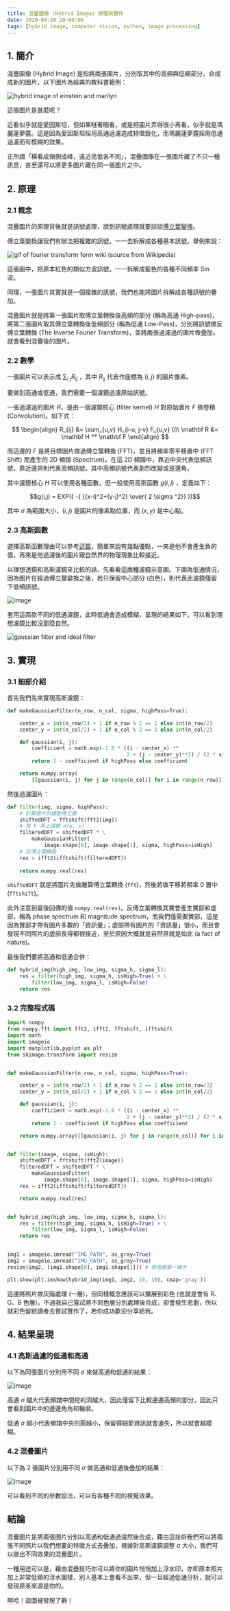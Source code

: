 ```yaml
---
title: 混疊圖像 (Hybrid Image) 原理與實作
date: 2020-04-26 20:00:00
tags: [hybrid image, computer vision, python, image processing]
---
```


## 1. 簡介

混疊圖像 (Hybrid Image) 是指將兩張圖片，分別取其中的高頻與低頻部分，合成成新的圖片，以下圖片為經典的教科書範例：

![hybrid image of einstein and marilyn](https://user-images.githubusercontent.com/18013815/80302650-d2a87900-87dd-11ea-90f8-1d24e3db275d.png)

這張圖片是甚麼呢？

近看似乎就是愛因斯坦，但如果瞇著眼看，或是把圖片弄得很小再看，似乎就是瑪麗蓮夢露。這是因為愛因斯坦採用高通過濾造成特徵銳化，而瑪麗蓮夢露採用低通過濾而有模糊的效果。

正所謂「橫看成嶺側成峰，遠近高低各不同」，混疊圖像在一張圖片藏了不只一種訊息，甚至還可以將更多圖片藏在同一張圖片之中。

## 2. 原理

### 2.1 概念

混疊圖片的原理背後就是訊號處理，說到訊號處理就要談談[傅立葉變換](https://zh.wikipedia.org/wiki/%E5%82%85%E9%87%8C%E5%8F%B6%E5%8F%98%E6%8D%A2)。

傅立葉變換讓我們有辦法把複雜的訊號，一一去拆解成各種基本訊號，舉例來說：

![gif of fourier transform form wiki](https://upload.wikimedia.org/wikipedia/commons/7/72/Fourier_transform_time_and_frequency_domains_%28small%29.gif)
(source from Wikipedia)

這張圖中，把原本紅色的類似方波訊號，一一拆解成藍色的各種不同頻率 Sin 波。

同理，一張圖片其實就是一個複雜的訊號，我們也能將圖片拆解成各種訊號的疊加。

混疊圖片就是將第一張圖片取傅立葉轉換後高頻的部分 (稱為高通 High-pass)，將第二張圖片取其傅立葉轉換後低頻部分 (稱為低通 Low-Pass)，分別將訊號做反傅立葉轉換 (The Inverse Fourier Transform)，並將兩張過濾過的圖片做疊加，就會看到混疊後的圖片。

### 2.2 數學

一張圖片可以表示成 $\sum_{i, j}R_{ij}$ ，其中 $R_{ij}$ 代表作座標為 $(i, j)$ 的圖片像素。

要做到高通或低通，我們需要一個濾鏡過濾原始訊號。

一張過濾過的圖片 $R$，是由一個濾鏡核心 (filter kernel) $H$ 對原始圖片 $F$ 做卷積 (Convolution)。如下式：

$$
\begin{align}
R_{ij}  &= \sum_{u,v} H_{i-u, j-v} F_{u,v} \\\\
\mathbf R &= \mathbf H ** \mathbf F
\end{align}
$$

而這邊的 $F$ 是將目標圖片做過傅立葉轉換 (FFT)，並且將頻率零平移置中 (FFT Shift) 而產生的 2D 頻譜 (Spectrum)。在這 2D 頻譜中，靠近中央代表低頻訊號，靠近邊界則代表高頻訊號。其中高頻訊號代表劇烈改變或是邊角。

其中濾鏡核心 $H$ 可以使用各種函數，但一般使用高斯函數 $g(i,j)$ ，定義如下：

$$g(i,j) = EXP({ -{ {(x-i)^2+(y-j)^2} \over{ 2 \sigma ^2}} })$$

其中 $\sigma$ 為範圍大小，$(i, j)$ 是圖片的像素點位置，而 $(x, y)$ 是中心點。

### 2.3 高斯函數

選擇高斯函數理由可以參考[這篇](https://dsp.stackexchange.com/questions/3002/why-are-gaussian-filters-used-as-low-pass-filters-in-image-processing)，簡單來說有幾點優點，一來是他不會產生負的值，再來是他過濾後的圖片跟自然界的物理現象比較接近。

以理想透鏡和高斯濾鏡來比較的話，先看看這兩種濾鏡示意圖。下圖為低通情況，因為圖片在經過傅立葉變換之後，若只保留中心部分 (白色)，則代表此濾鏡僅留下低頻訊號。

![image](https://user-images.githubusercontent.com/18013815/80313634-a9f4a380-881e-11ea-9de2-1526ac3b1692.png)

套用這兩款不同的低通濾鏡，此時低通會造成模糊，呈現的結果如下，可以看到理想濾鏡比較沒那麼自然。

![gaussian filter and ideal filter](https://user-images.githubusercontent.com/18013815/80313337-ee7f3f80-881c-11ea-8ba3-c69df565e8e0.png)

## 3. 實現

### 3.1 細部介紹

首先我們先來實現高斯濾鏡：

```py
def makeGaussianFilter(n_row, n_col, sigma, highPass=True):

    center_x = int(n_row/2) + 1 if n_row % 2 == 1 else int(n_row/2)
    center_y = int(n_col/2) + 1 if n_col % 2 == 1 else int(n_col/2)

    def gaussian(i, j):
        coefficient = math.exp(-1.0 * ((i - center_x) **
                                       2 + (j - center_y)**2) / (2 * sigma**2))
        return 1 - coefficient if highPass else coefficient

    return numpy.array(
        [[gaussian(i, j) for j in range(n_col)] for i in range(n_row)])
```

然後過濾圖片：

```py
def filter(img, sigma, highPass):
    # 計算圖片的離散傅立葉
    shiftedDFT = fftshift(fft2(img))
    # 將 F 乘上濾鏡 H(u, v)
    filteredDFT = shiftedDFT * \
        makeGaussianFilter(
            image.shape[0], image.shape[1], sigma, highPass=isHigh)
    # 反傅立葉轉換
    res = ifft2(ifftshift(filteredDFT))
    
    return numpy.real(res)
```

`shiftedDFT` 就是將圖片先做離算傅立葉轉換 (`fft`)，然後將做平移將頻率 0 置中 (`fftshift`)。

此外注意到最後回傳的值 `numpy.real(res)`。反傅立葉轉換其實會產生實部和虛部，稱為 phase spectrum 和 magnitude spectrum，而我們僅需要實部，這是因為實部才帶有圖片多數的「資訊量」；虛部帶有圖片的「資訊量」很小，而且會發現不同照片的虛部長得都很接近，至於原因大概就是自然界就是如此 (a fact of nature)。

最後我們要將高通和低通合併：

```py
def hybrid_img(high_img, low_img, sigma_h, sigma_l):
    res = filter(high_img, sigma_h, isHigh=True) + \
        filter(low_img, sigma_l, isHigh=False)
    return res
```

### 3.2 完整程式碼

```py
import numpy
from numpy.fft import fft2, ifft2, fftshift, ifftshift
import math
import imageio
import matplotlib.pyplot as plt
from skimage.transform import resize


def makeGaussianFilter(n_row, n_col, sigma, highPass=True):

    center_x = int(n_row/2) + 1 if n_row % 2 == 1 else int(n_row/2)
    center_y = int(n_col/2) + 1 if n_col % 2 == 1 else int(n_col/2)

    def gaussian(i, j):
        coefficient = math.exp(-1.0 * ((i - center_x) **
                                       2 + (j - center_y)**2) / (2 * sigma**2))
        return 1 - coefficient if highPass else coefficient

    return numpy.array([[gaussian(i, j) for j in range(n_col)] for i in range(n_row)])


def filter(image, sigma, isHigh):
    shiftedDFT = fftshift(fft2(image))
    filteredDFT = shiftedDFT * \
        makeGaussianFilter(
            image.shape[0], image.shape[1], sigma, highPass=isHigh)
    res = ifft2(ifftshift(filteredDFT))

    return numpy.real(res)


def hybrid_img(high_img, low_img, sigma_h, sigma_l):
    res = filter(high_img, sigma_h, isHigh=True) + \
        filter(low_img, sigma_l, isHigh=False)
    return res


img1 = imageio.imread("IMG_PATH", as_gray=True)
img2 = imageio.imread("IMG_PATH", as_gray=True)
resize(img2, (img1.shape[0], img1.shape[1])) # 兩張圖要一樣大

plt.show(plt.imshow(hybrid_img(img1, img2, 10, 10), cmap='gray'))
```

這邊將照片做灰階處理 (一層)，但同樣概念應該可以擴展到彩色 (也就是會有 R、G、B 色層)，不過我自己嘗試將不同色層分別處理後合成，卻會發生悲劇，所以就彩色留給讀者去嘗試實作了，若你成功歡迎分享給我。

## 4. 結果呈現

### 4.1 高斯過濾的低通和高通

以下為同張圖片分別用不同 $\sigma$ 來做高通和低通的結果：

![image](https://user-images.githubusercontent.com/18013815/80318872-acb3c080-883f-11ea-8552-d89336d1d233.png)

高通 $\sigma$ 越大代表頻譜中間挖的洞越大，因此僅留下比較邊邊高頻的部分，因此只會看到圖片中的邊邊角角和輪廓。

低通 $\sigma$ 越小代表頻譜中央的圓越小，保留得細節資訊就會遺失，所以就會越模糊。

### 4.2 混疊圖片

以下為 2 張圖片分別用不同 $\sigma$ 做高通和低通後疊加的結果：

![image](https://user-images.githubusercontent.com/18013815/80318678-4e3a1280-883e-11ea-895d-50d767d56442.png)

可以看到不同的參數設法，可以有各種不同的視覺效果。

## 結論

混疊圖片是將兩張圖片分別以高通和低通過濾然後合成，藉由這技術我們可以將兩張不同照片以我們想要的特徵方式去疊加，根據對高斯濾鏡調整 $\sigma$ 大小，我們可以做出不同效果的混疊圖片。

一種用途可以是，藉由混疊技巧你可以將你的圖片悄悄加上浮水印，亦即原本照片加上非常低頻的浮水圖樣，別人基本上會看不出來，但一旦經過低通分析，就可以發現原來來源是你的。

啊哈！盜圖被發現了齁！
